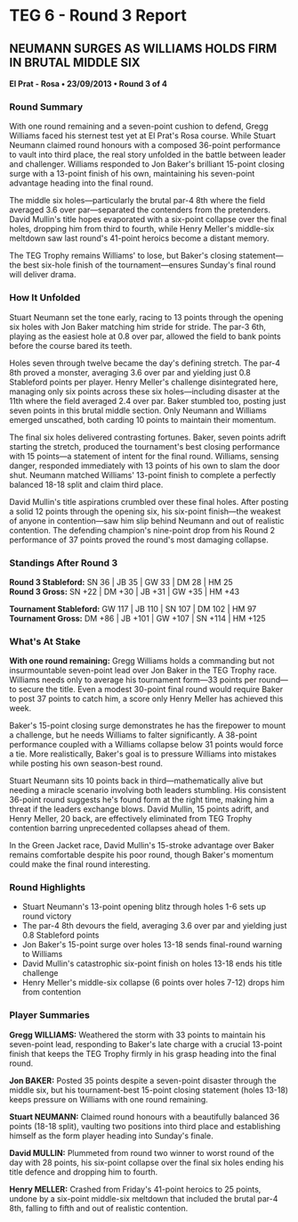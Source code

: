 # TEG 6 - Round 3 Report

## NEUMANN SURGES AS WILLIAMS HOLDS FIRM IN BRUTAL MIDDLE SIX

**El Prat - Rosa • 23/09/2013 • Round 3 of 4**

### Round Summary

With one round remaining and a seven-point cushion to defend, Gregg Williams faced his sternest test yet at El Prat's Rosa course. While Stuart Neumann claimed round honours with a composed 36-point performance to vault into third place, the real story unfolded in the battle between leader and challenger. Williams responded to Jon Baker's brilliant 15-point closing surge with a 13-point finish of his own, maintaining his seven-point advantage heading into the final round.

The middle six holes—particularly the brutal par-4 8th where the field averaged 3.6 over par—separated the contenders from the pretenders. David Mullin's title hopes evaporated with a six-point collapse over the final holes, dropping him from third to fourth, while Henry Meller's middle-six meltdown saw last round's 41-point heroics become a distant memory.

The TEG Trophy remains Williams' to lose, but Baker's closing statement—the best six-hole finish of the tournament—ensures Sunday's final round will deliver drama.

### How It Unfolded

Stuart Neumann set the tone early, racing to 13 points through the opening six holes with Jon Baker matching him stride for stride. The par-3 6th, playing as the easiest hole at 0.8 over par, allowed the field to bank points before the course bared its teeth.

Holes seven through twelve became the day's defining stretch. The par-4 8th proved a monster, averaging 3.6 over par and yielding just 0.8 Stableford points per player. Henry Meller's challenge disintegrated here, managing only six points across these six holes—including disaster at the 11th where the field averaged 2.4 over par. Baker stumbled too, posting just seven points in this brutal middle section. Only Neumann and Williams emerged unscathed, both carding 10 points to maintain their momentum.

The final six holes delivered contrasting fortunes. Baker, seven points adrift starting the stretch, produced the tournament's best closing performance with 15 points—a statement of intent for the final round. Williams, sensing danger, responded immediately with 13 points of his own to slam the door shut. Neumann matched Williams' 13-point finish to complete a perfectly balanced 18-18 split and claim third place.

David Mullin's title aspirations crumbled over these final holes. After posting a solid 12 points through the opening six, his six-point finish—the weakest of anyone in contention—saw him slip behind Neumann and out of realistic contention. The defending champion's nine-point drop from his Round 2 performance of 37 points proved the round's most damaging collapse.

### Standings After Round 3

**Round 3 Stableford:** SN 36 | JB 35 | GW 33 | DM 28 | HM 25  
**Round 3 Gross:** SN +22 | DM +30 | JB +31 | GW +35 | HM +43

**Tournament Stableford:** GW 117 | JB 110 | SN 107 | DM 102 | HM 97  
**Tournament Gross:** DM +86 | JB +101 | GW +107 | SN +114 | HM +125

### What's At Stake

**With one round remaining:** Gregg Williams holds a commanding but not insurmountable seven-point lead over Jon Baker in the TEG Trophy race. Williams needs only to average his tournament form—33 points per round—to secure the title. Even a modest 30-point final round would require Baker to post 37 points to catch him, a score only Henry Meller has achieved this week.

Baker's 15-point closing surge demonstrates he has the firepower to mount a challenge, but he needs Williams to falter significantly. A 38-point performance coupled with a Williams collapse below 31 points would force a tie. More realistically, Baker's goal is to pressure Williams into mistakes while posting his own season-best round.

Stuart Neumann sits 10 points back in third—mathematically alive but needing a miracle scenario involving both leaders stumbling. His consistent 36-point round suggests he's found form at the right time, making him a threat if the leaders exchange blows. David Mullin, 15 points adrift, and Henry Meller, 20 back, are effectively eliminated from TEG Trophy contention barring unprecedented collapses ahead of them.

In the Green Jacket race, David Mullin's 15-stroke advantage over Baker remains comfortable despite his poor round, though Baker's momentum could make the final round interesting.

### Round Highlights

- Stuart Neumann's 13-point opening blitz through holes 1-6 sets up round victory
- The par-4 8th devours the field, averaging 3.6 over par and yielding just 0.8 Stableford points
- Jon Baker's 15-point surge over holes 13-18 sends final-round warning to Williams
- David Mullin's catastrophic six-point finish on holes 13-18 ends his title challenge
- Henry Meller's middle-six collapse (6 points over holes 7-12) drops him from contention

### Player Summaries

**Gregg WILLIAMS:** Weathered the storm with 33 points to maintain his seven-point lead, responding to Baker's late charge with a crucial 13-point finish that keeps the TEG Trophy firmly in his grasp heading into the final round.

**Jon BAKER:** Posted 35 points despite a seven-point disaster through the middle six, but his tournament-best 15-point closing statement (holes 13-18) keeps pressure on Williams with one round remaining.

**Stuart NEUMANN:** Claimed round honours with a beautifully balanced 36 points (18-18 split), vaulting two positions into third place and establishing himself as the form player heading into Sunday's finale.

**David MULLIN:** Plummeted from round two winner to worst round of the day with 28 points, his six-point collapse over the final six holes ending his title defence and dropping him to fourth.

**Henry MELLER:** Crashed from Friday's 41-point heroics to 25 points, undone by a six-point middle-six meltdown that included the brutal par-4 8th, falling to fifth and out of realistic contention.


